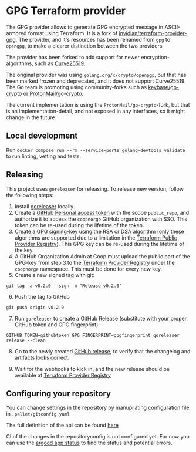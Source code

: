 # GPG Terraform provider

The GPG provider allows to generate GPG encrypted message in ASCII-armored format
using Terraform. It is a fork of [invidian/terraform-provider-gpg](https://github.com/invidian/terraform-provider-gpg).
The provider, and it's resources has been renamed from `gpg` to `opengpg`, to make
a clearer distinction between the two providers.

The provider has been forked to add support for newer encryption-algorithms,
such as [Curve25519](https://en.wikipedia.org/wiki/Curve25519).

The original provider was using `golang.org/x/crypto/openpgp`, but that has been
marked frozen and deprecated, and it does not support Curve25519.
The Go team is promoting using community-forks such as [keybase/go-crypto](https://github.com/keybase/go-crypto)
or [ProtonMail/go-crypto](https://github.com/ProtonMail/go-cryptos).

The current implementation is using the `ProtonMail/go-crypto`-fork, but that
is an implementation-detail, and not exposed in any interfaces, so it might change
in the future.

## Local development

Run `docker compose run --rm --service-ports golang-devtools validate` to run
linting, vetting and tests.

## Releasing

This project uses `goreleaser` for releasing.
To release new version, follow the following steps:

1. Install [goreleaser](https://goreleaser.com/install/) locally.
2. Create a [GitHub Personal access token](https://docs.github.com/en/authentication/keeping-your-account-and-data-secure/managing-your-personal-access-tokens#creating-a-personal-access-token-classic)
  with the scope `public_repo`, and authorize it to access the `coopnorge`
  GitHub organization with SSO. This token can be re-used during the lifetime of
  the token.
3. [Create a GPG signing-key](https://docs.github.com/en/authentication/managing-commit-signature-verification/generating-a-new-gpg-key)
  using the RSA or DSA algorithm (only these algorithms are supported due to
  a limitation in the [Terraform Public Provider Registry](https://developer.hashicorp.com/terraform/registry/providers/publishing#publishing-to-the-registry)).
  This GPG key can be re-used during the lifetime of the key.
4. A GitHub Organization Admin at Coop must upload the public part of the GPG-key
  from step 3 to the [Terraform Provider Registry](https://registry.terraform.io/settings/gpg-keys)
  under the `coopnorge` namespace. This must be done for every new key.
5. Create a new signed tag with git:

  ```shell
  git tag -a v0.2.0 --sign -m "Release v0.2.0"
  ```

6. Push the tag to GitHub

  ```shell
  git push origin v0.2.0
  ```

7. Run `goreleaser` to create a GitHub Release (substitute with your proper GitHub
  token and GPG fingerprint):

  ```shell
  GITHUB_TOKEN=githubtoken GPG_FINGERPRINT=gpgfingerprint goreleaser release --clean
  ```

8. Go to the newly created [GitHub release](https://github.com/coopnorge/terraform-provider-opengpg/releases/tag/v0.2.0),
  to verify that the changelog and artifacts looks correct.

9. Wait for the webhooks to kick in, and the new release should be available at
  [Terraform Provider Registry](https://registry.terraform.io/providers/coopnorge/opengpg)

## Configuring your repository

You can change settings in the repository by manupilating configuration file
in `.pallet/gitconfig.yaml`

The full definition of the api can be found [here][gitconfig-api-ref]

CI of the changes in the repositoryconfig is not configured yet. For now you
can use the [argocd app status][argocd-app-ref] to find the status and
potential errors.

[gitconfig-api-ref]: https://github.com/coopnorge/cloud-platform-apis/blob/main/cloud-platform-apis/templates/repositoryconfig.github.coop.no/definition.yaml
[argocd-app-ref]:  https://argocd.internal.coop/applications?search=pallet-terraform-provider-opengpg&showFavorites=false&proj=&sync=&autoSync=&health=&namespace=&cluster=&labels=
